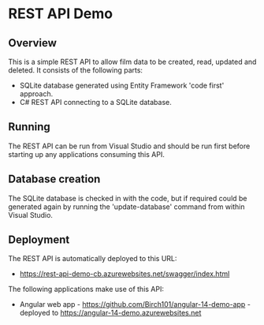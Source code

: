 # REST API Demo

## Overview

This is a simple REST API to allow film data to be created, read, updated and deleted. It consists of the following parts:

- SQLite database generated using Entity Framework 'code first' approach. 
- C# REST API connecting to a SQLite database.

## Running

The REST API can be run from Visual Studio and should be run first before starting up any applications consuming this API.

## Database creation

The SQLite database is checked in with the code, but if required could be generated again by running the 'update-database' command from within Visual Studio.

## Deployment
The REST API is automatically deployed to this URL:
- https://rest-api-demo-cb.azurewebsites.net/swagger/index.html

The following applications make use of this API:
- Angular web app - https://github.com/Birch101/angular-14-demo-app - deployed to https://angular-14-demo.azurewebsites.net
